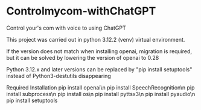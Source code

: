 # Controlmycom-withChatGPT
Control your's com with voice to using ChatGPT

This project was carried out in python 3.12.2 (venv) virtual environment.

If the version does not match when installing openai, migration is required, but it can be solved by lowering the version of openai to 0.28

Python 3.12.x and later versions can be replaced by "pip install setuptools" instead of Python3-destutils disappearing

Required Installation
pip install openai\n
pip install SpeechRecognition\n
pip install subprocess\n
pip install os\n
pip install pyttsx3\n
pip install pyaudio\n
pip install setuptools
